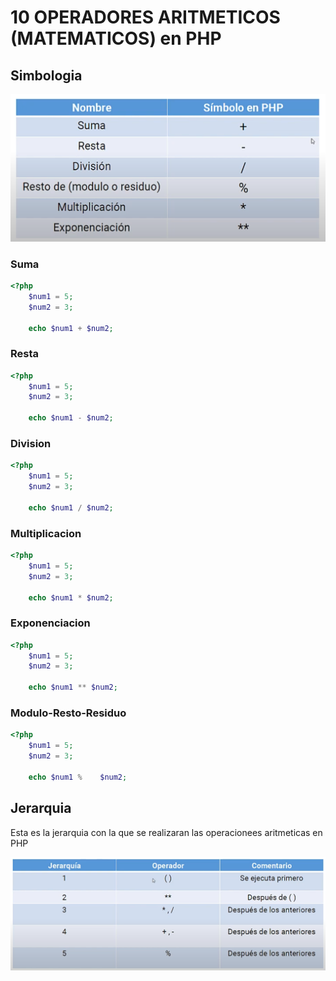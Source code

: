 # 10 OPERADORES ARITMETICOS (MATEMATICOS) en PHP
## Simbologia
![alt text](image.png)


### Suma
```php
<?php
    $num1 = 5;
    $num2 = 3;

    echo $num1 + $num2;
```

### Resta
```php
<?php
    $num1 = 5;
    $num2 = 3;

    echo $num1 - $num2;
```

### Division
```php
<?php
    $num1 = 5;
    $num2 = 3;

    echo $num1 / $num2;
```

### Multiplicacion
```php
<?php
    $num1 = 5;
    $num2 = 3;

    echo $num1 * $num2;
```

### Exponenciacion
```php
<?php
    $num1 = 5;
    $num2 = 3;

    echo $num1 ** $num2;
```

### Modulo-Resto-Residuo
```php
<?php
    $num1 = 5;
    $num2 = 3;

    echo $num1 %    $num2;
```


## Jerarquia
Esta es la jerarquia con la que se realizaran las operacionees aritmeticas en PHP

![alt text](image-1.png)
